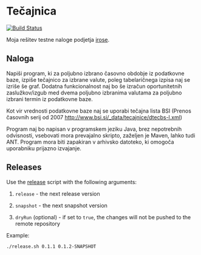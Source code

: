 # Tečajnica

[![Build Status](https://travis-ci.com/Glusk/tecajnica.svg?branch=master)](https://travis-ci.com/Glusk/tecajnica)

Moja rešitev testne naloge podjetja [irose](https://www.i-rose.si/).

## Naloga

Napiši program, ki za poljubno izbrano časovno obdobje iz podatkovne baze, izpiše tečajnico za izbrane valute, poleg tabelaričnega izpisa naj se izriše še graf.
Dodatna funkcionalnost naj bo še izračun oportunitetnih zaslužkov/izgub med dvema poljubno izbranima valutama za poljubno izbrani termin iz podatkovne baze.

Kot vir vrednosti podatkovne baze naj se uporabi tečajna lista BSI (Prenos časovnih serij od 2007 http://www.bsi.si/_data/tecajnice/dtecbs-l.xml)

Program naj bo napisan v programskem jeziku Java, brez nepotrebnih odvisnosti, vsebovati mora prevajalno skripto, zaželjen je Maven, lahko tudi ANT. Program mora biti zapakiran v arhivsko datoteko, ki omogoča uporabniku prijazno izvajanje.

## Releases

Use the [release](./release.sh) script with the following arguments:

1.  `release` - the next release version

2.  `snapshot` - the next snapshot version

3.  `dryRun` (optional) - if set to `true`, the changes will not be pushed
   to the remote repository

Example:

``` bash
./release.sh 0.1.1 0.1.2-SNAPSHOT
```

